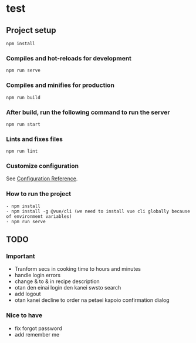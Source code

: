 # test

## Project setup
```
npm install
```

### Compiles and hot-reloads for development
```
npm run serve
```

### Compiles and minifies for production
```
npm run build
```

### After build, run the following command to run the server
```
npm run start
```

### Lints and fixes files
```
npm run lint
```

### Customize configuration
See [Configuration Reference](https://cli.vuejs.org/config/).


### How to run the project
```
- npm install
- npm install -g @vue/cli (we need to install vue cli globally because of environment variables)
- npm run serve
```



## TODO

### Important

- Tranform secs in cooking time to hours and minutes
- handle login errors
- change &amp; to & in recipe description
- otan den einai login den kanei swsto search
- add logout
- otan kanei decline to order na petaei kapoio confirmation dialog

### Nice to have

- fix forgot password
- add remember me